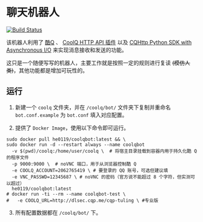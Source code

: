 # 聊天机器人
[![Build Status](https://dev.azure.com/he0119/CoolQBot/_apis/build/status/he0119.CoolQBot?branchName=master)](https://dev.azure.com/he0119/CoolQBot/_build/latest?definitionId=5&branchName=master)

该机器人利用了
[酷Q](https://cqp.cc/)
、
[CoolQ HTTP API 插件](https://github.com/richardchien/coolq-http-api)
以及
[CQHttp Python SDK with Asynchronous I/O](https://github.com/richardchien/python-aiocqhttp)
来实现消息接收和发送的功能。

这只是一个随便写写的机器人，主要工作就是按照一定的规则进行复读 ~~(模仿人类)~~，其他功能都是增加可玩性的。

## 运行
1. 新建一个 `coolq` 文件夹，并在 `/coolq/bot/` 文件夹下复制并重命名 `bot.conf.example` 为 `bot.conf` 填入对应配置。

2. 提供了 `Docker Image`，使用以下命令即可运行。
```shell
sudo docker pull he0119/coolqbot:latest && \
sudo docker run -d --restart always --name coolqbot
  -v $(pwd)/coolq:/home/user/coolq \  # 将宿主目录挂载到容器内用于持久化酷 Q 的程序文件
  -p 9000:9000 \  # noVNC 端口，用于从浏览器控制酷 Q
  -e COOLQ_ACCOUNT=2062765419 \ # 要登录的 QQ 账号，可选但建议填
  -e VNC_PASSWD=12345687 \ # noVNC 的密码（官方说不能超过 8 个字符，但实测可以超过）
  he0119/coolqbot:latest
# docker run -ti --rm --name coolqbot-test \
#   -e COOLQ_URL=http://dlsec.cqp.me/cqp-tuling \ #专业版
```
3. 所有配置数据都在 `/coolq/bot/` 下。